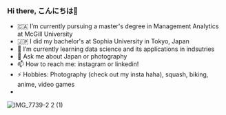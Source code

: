 ### Hi there, こんにちは👋


- 🇨🇦 I’m currently pursuing a master's degree in Management Analytics at McGill University
- 🇯🇵 I did my bachelor's at Sophia University in Tokyo, Japan
- 🌱 I’m currently learning data science and its applications in indsutries
- 💬 Ask me about Japan or photography
- 📫 How to reach me: instagram or linkedin!
- ⚡ Hobbies: Photography (check out my insta haha), squash, biking, anime, video games
- 

![IMG_7739-2 2 (1)](https://github.com/lazy0ninja/lazy0ninja/assets/74462065/bf3dbdab-1f3a-491d-ab8e-9fc5f3de6443)


